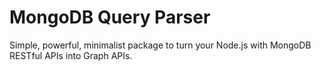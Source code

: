 # MongoDB Query Parser
Simple, powerful, minimalist package to turn your Node.js with MongoDB RESTful APIs into Graph APIs.
